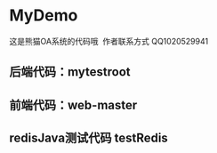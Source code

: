 # MyDemo

这是熊猫OA系统的代码哦
  作者联系方式 QQ1020529941

## 后端代码：mytestroot
## 前端代码：web-master
## redisJava测试代码 testRedis
